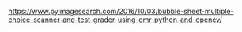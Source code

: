 https://www.pyimagesearch.com/2016/10/03/bubble-sheet-multiple-choice-scanner-and-test-grader-using-omr-python-and-opencv/
